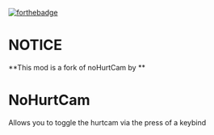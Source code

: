 [![forthebadge](https://forthebadge.com/images/badges/built-with-love.svg)](https://forthebadge.com)


# NOTICE
**This mod is a fork of noHurtCam by **

# NoHurtCam

Allows you to toggle the hurtcam via the press of a keybind
